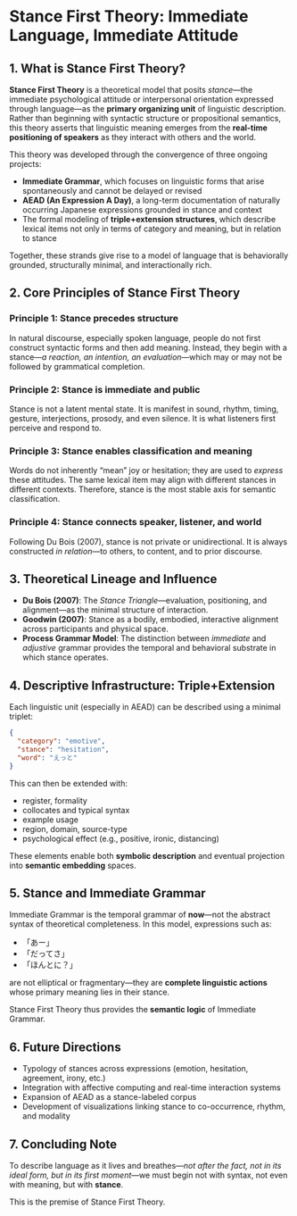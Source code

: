 # Stance First Theory: Immediate Language, Immediate Attitude

## 1. What is Stance First Theory?

**Stance First Theory** is a theoretical model that posits _stance_—the immediate psychological attitude or interpersonal orientation expressed through language—as the **primary organizing unit** of linguistic description. Rather than beginning with syntactic structure or propositional semantics, this theory asserts that linguistic meaning emerges from the **real-time positioning of speakers** as they interact with others and the world.

This theory was developed through the convergence of three ongoing projects:

- **Immediate Grammar**, which focuses on linguistic forms that arise spontaneously and cannot be delayed or revised
- **AEAD (An Expression A Day)**, a long-term documentation of naturally occurring Japanese expressions grounded in stance and context
- The formal modeling of **triple+extension structures**, which describe lexical items not only in terms of category and meaning, but in relation to stance

Together, these strands give rise to a model of language that is behaviorally grounded, structurally minimal, and interactionally rich.

## 2. Core Principles of Stance First Theory

### Principle 1: **Stance precedes structure**

In natural discourse, especially spoken language, people do not first construct syntactic forms and then add meaning. Instead, they begin with a stance—_a reaction, an intention, an evaluation_—which may or may not be followed by grammatical completion.

### Principle 2: **Stance is immediate and public**

Stance is not a latent mental state. It is manifest in sound, rhythm, timing, gesture, interjections, prosody, and even silence. It is what listeners first perceive and respond to.

### Principle 3: **Stance enables classification and meaning**

Words do not inherently “mean” joy or hesitation; they are used to _express_ these attitudes. The same lexical item may align with different stances in different contexts. Therefore, stance is the most stable axis for semantic classification.

### Principle 4: **Stance connects speaker, listener, and world**

Following Du Bois (2007), stance is not private or unidirectional. It is always constructed _in relation_—to others, to content, and to prior discourse.

## 3. Theoretical Lineage and Influence

- **Du Bois (2007)**: The _Stance Triangle_—evaluation, positioning, and alignment—as the minimal structure of interaction.
- **Goodwin (2007)**: Stance as a bodily, embodied, interactive alignment across participants and physical space.
- **Process Grammar Model**: The distinction between _immediate_ and _adjustive_ grammar provides the temporal and behavioral substrate in which stance operates.

## 4. Descriptive Infrastructure: Triple+Extension

Each linguistic unit (especially in AEAD) can be described using a minimal triplet:

```json
{
  "category": "emotive",
  "stance": "hesitation",
  "word": "えっと"
}
```

This can then be extended with:

- register, formality
- collocates and typical syntax
- example usage
- region, domain, source-type
- psychological effect (e.g., positive, ironic, distancing)

These elements enable both **symbolic description** and eventual projection into **semantic embedding** spaces.

## 5. Stance and Immediate Grammar

Immediate Grammar is the temporal grammar of **now**—not the abstract syntax of theoretical completeness. In this model, expressions such as:

- 「あー」
- 「だってさ」
- 「ほんとに？」

are not elliptical or fragmentary—they are **complete linguistic actions** whose primary meaning lies in their stance.

Stance First Theory thus provides the **semantic logic** of Immediate Grammar.

## 6. Future Directions

- Typology of stances across expressions (emotion, hesitation, agreement, irony, etc.)
- Integration with affective computing and real-time interaction systems
- Expansion of AEAD as a stance-labeled corpus
- Development of visualizations linking stance to co-occurrence, rhythm, and modality

## 7. Concluding Note

To describe language as it lives and breathes—_not after the fact, not in its ideal form, but in its first moment_—we must begin not with syntax, not even with meaning, but with **stance**.

This is the premise of Stance First Theory.
